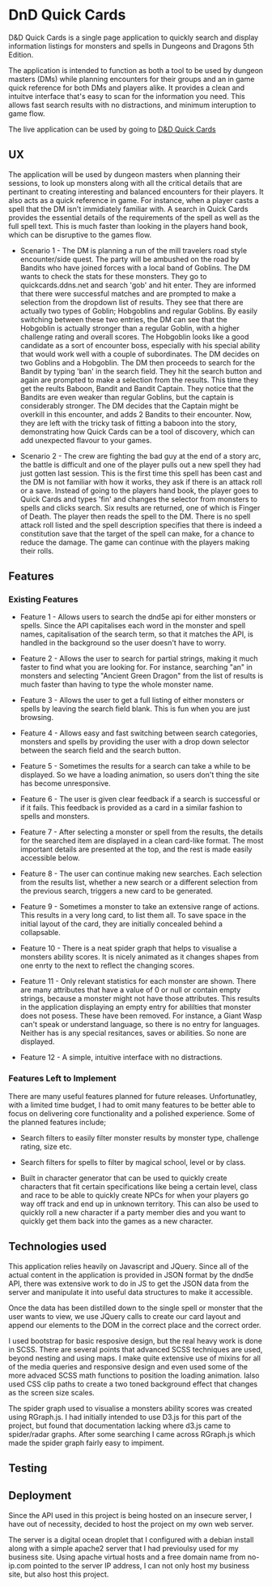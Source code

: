 # DnD Quick Cards

D&D Quick Cards is a single page application to quickly search and display information listings for monsters and spells in Dungeons and Dragons 5th Edition. 

The application is intended to function as both a tool to be used by dungeon masters (DMs) while planning encounters for their groups and an in game quick reference for both DMs and players alike. It provides a clean and intuitve interface that's easy to scan for the information you need. This allows fast search results with no distractions, and minimum interuption to game flow. 

The live application can be used by going to [D&D Quick Cards](http://quickcards.ddns.net)


## UX

The application will be used by dungeon masters when planning their sessions, to look up monsters along with all the critical details that are pertinant to creating interesting and balanced encounters for their players. It also acts as a quick reference in game. For instance, when a player casts a spell that the DM isn't immidiately familiar with. A search in Quick Cards provides the essential details of the requirements of the spell as well as the full spell text. This is much faster than looking in the players hand book, which can be disruptive to the games flow.

- Scenario 1 - The DM is planning a run of the mill travelers road style encounter/side quest. The party will be ambushed on the road by Bandits who have joined forces with a local band of Goblins. The DM wants to check the stats for these monsters. They go to quickcards.ddns.net and search 'gob' and hit enter. They are informed that there were successful matches and are prompted to make a selection from the dropdown list of results. They see that there are actually two types of Goblin; Hobgoblins and regular Goblins. By easily switching between these two entries, the DM can see that the Hobgoblin is actually stronger than a regular Goblin, with a higher challenge rating and overall scores. The Hobgoblin looks like a good candidate as a sort of encounter boss, especially with his special ability that would work well with a couple of subordinates. The DM decides on two Goblins and a Hobgoblin. The DM then proceeds to search for the Bandit by typing 'ban' in the search field. They hit the search button and again are prompted to make a selection from the results. This time they get the reults Baboon, Bandit and Bandit Captain. They notice that the Bandits are even weaker than regular Goblins, but the captain is considerably stronger. The DM decides that the Captain might be overkill in this encounter, and adds 2 Bandits to their encounter. Now, they are left with the tricky task of fitting a baboon into the story, demonstrating how Quick Cards can be a tool of discovery, which can add unexpected flavour to your games.

- Scenario 2 - The crew are fighting the bad guy at the end of a story arc, the battle is difficult and one of the player pulls out a new spell they had just gotten last session. This is the first time this spell has been cast and the DM is not familiar with how it works, they ask if there is an attack roll or a save. Instead of going to the players hand book, the player goes to Quick Cards and types 'fin' and changes the selector from monsters to spells and clicks search. Six results are returned, one of which is Finger of Death. The player then reads the spell to the DM. There is no spell attack roll listed and the spell description specifies that there is indeed a constitution save that the target of the spell can make, for a chance to reduce the damage. The game can continue with the players making their rolls.

## Features

### Existing Features

- Feature 1 - Allows users to search the dnd5e api for either monsters or spells. Since the API capitalises each word in the monster and spell names, capitalisation of the search term, so that it matches the API, is handled in the background so the user doesn't have to worry.

- Feature 2 - Allows the user to search for partial strings, making it much faster to find what you are looking for. For instance, searching "an" in monsters and selecting "Ancient Green Dragon" from the list of results is much faster than having to type the whole monster name.

- Feature 3 - Allows the user to get a full listing of either monsters or spells by leaving the search field blank. This is fun when you are just browsing. 

- Feature 4 - Allows easy and fast switching between search categories, monsters and spells by providing the user with a drop down selector between the search field and the search button. 

- Feature 5 - Sometimes the results for a search can take a while to be displayed. So we have a loading animation, so users don't thing the site has become unresponsive. 

- Feature 6 - The user is given clear feedback if a search is successful or if it fails. This feedback is provided as a card in a similar fashion to spells and monsters. 

- Feature 7 - After selecting a monster or spell from the results, the details for the searched item are displayed in a clean card-like format. The most important details are presented at the top, and the rest is made easily accessible below. 

- Feature 8 - The user can continue making new searches. Each selection from the results list, whether a new search or a different selection from the previous search, triggers a new card to be generated.

- Feature 9 - Sometimes a monster to take an extensive range of actions. This results in a very long card, to list them all. To save space in the initial layout of the card, they are initially concealed behind a collapsable. 

- Feature 10 - There is a neat spider graph that helps to visualise a monsters ability scores. It is nicely animated as it changes shapes from one enrty to the next to reflect the changing scores.

- Feature 11 - Only relevant statistics for each monster are shown. There are many attributes that have a value of 0 or null or contain empty strings, because a monster might not have those attributes. This results in the application displaying an empty entry for abililties that monster does not posess. These have been removed. For instance, a Giant Wasp can't speak or understand language, so there is no entry for languages. Neither has is any special resitances, saves or abilities. So none are displayed.

- Feature 12 - A simple, intuitive interface with no distractions. 

### Features Left to Implement

There are many useful features planned for future releases. Unfortunatley, with a limited time budget, I had to omit many features to be better able to focus on delivering core functionality and a polished experience. Some of the planned features include;

- Search filters to easily filter monster results by monster type, challenge rating, size etc. 

- Search filters for spells to filter by magical school, level or by class.

- Built in character generator that can be used to quickly create characters that fit certain specifications like being a certain level, class and race to be able to quickly create NPCs for when your players go way off track and end up in unknown territory. This can also be used to quickly roll a new character if a party member dies and you want to quickly get them back into the games as a new character.



## Technologies used

This application relies heavily on Javascript and JQuery. Since all of the actual content in the application is provided in JSON format by the dnd5e API, there was extensive work to do in JS to get the JSON data from the server and manipulate it into useful data structures to make it accessible. 

Once the data has been distilled down to the single spell or monster that the user wants to view, we use JQuery calls to create our card layout and append our elements to the DOM in the correct place and the correct order.

I used bootstrap for basic resposive design, but the real heavy work is done in SCSS. There are several points that advanced SCSS techniques are used, beyond nesting and using maps. I make quite extensive use of mixins for all of the media queries and responsive design and even used some of the more advaced SCSS math functions to position the loading animation. Ialso used CSS clip paths to create a two toned background effect that changes as the screen size scales.

The spider graph used to visualise a monsters ability scores was created using RGraph.js. I had initially intended to use D3.js for this part of the project, but found that documentation lacking where d3.js came to spider/radar graphs. After some searching I came across RGraph.js which made the spider graph fairly easy to impiment.

## Testing

## Deployment

Since the API used in this project is being hosted on an insecure server, I have out of necessity, decided to host the project on my own web server.

The server is a digital ocean droplet that I configured with a debian install along with a simple apache2 server that I had previoulsy used for my business site. Using apache virtual hosts and a free domain name from no-ip.com pointed to the server IP address, I can not only host my business site, but also host this project. 



